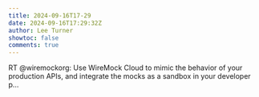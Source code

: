 ```yaml
---
title: 2024-09-16T17-29
date: 2024-09-16T17:29:32Z
author: Lee Turner
showtoc: false
comments: true
---
```


RT @wiremockorg: Use WireMock Cloud to mimic the behavior of your production APIs, and integrate the mocks as a sandbox in your developer p…

